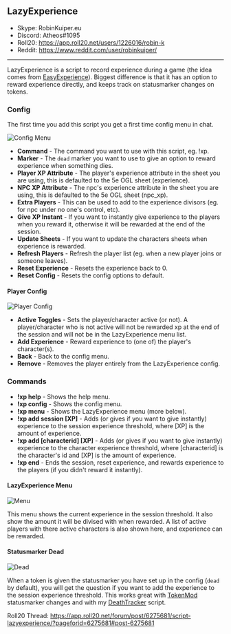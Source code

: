 ## LazyExperience

* Skype: RobinKuiper.eu
* Discord: Atheos#1095
* Roll20: https://app.roll20.net/users/1226016/robin-k
* Reddit: https://www.reddit.com/user/robinkuiper/

---

LazyExperience is a script to record experience during a game (the idea comes from [EasyExperience](https://app.roll20.net/forum/post/3309609/script-easy-experience/?pageforid=3506293#post-3506293)).
Biggest difference is that it has an option to reward experience directly, and keeps track on statusmarker changes on tokens.

### Config

The first time you add this script you get a first time config menu in chat.

![Config Menu](https://i.imgur.com/sx8JMgU.png "Config Menu")

* **Command** - The command you want to use with this script, eg. !xp.
* **Marker** - The `dead` marker you want to use to give an option to reward experience when something dies.
* **Player XP Attribute** - The player's experience attribute in the sheet you are using, this is defaulted to the 5e OGL sheet (experience).
* **NPC XP Attribute** - The npc's experience attribute in the sheet you are using, this is defaulted to the 5e OGL sheet (npc_xp).
* **Extra Players** - This can be used to add to the experience divisors (eg. for npc under no one's control, etc).
* **Give XP Instant** - If you want to instantly give experience to the players when you reward it, otherwise it will be rewarded at the end of the session.
* **Update Sheets** - If you want to update the characters sheets when experience is rewarded.
* **Refresh Players** - Refresh the player list (eg. when a new player joins or someone leaves).
* **Reset Experience** - Resets the experience back to 0.
* **Reset Config** - Resets the config options to default.

#### Player Config
![Player Config](https://i.imgur.com/1ldnSc2.png "Player Config")

* **Active Toggles** - Sets the player/character active (or not). A player/character who is not active will not be rewarded xp at the end of the session and will not be in the LazyExperience menu list.
* **Add Experience** - Reward experience to (one of) the player's character(s).
* **Back** - Back to the config menu.
* **Remove** - Removes the player entirely from the LazyExperience config.

### Commands

* **!xp help** - Shows the help menu.
* **!xp config** - Shows the config menu.
* **!xp menu** - Shows the LazyExperience menu (more below).
* **!xp add session [XP]** - Adds (or gives if you want to give instantly) experience to the session experience threshold, where [XP] is the amount of experience.
* **!xp add [characterid] [XP]** - Adds (or gives if you want to give instantly) experience to the character experience threshold, where [characterid] is the character's id and [XP] is the amount of experience.
* **!xp end** - Ends the session, reset experience, and rewards experience to the players (if you didn't reward it instantly).

#### LazyExperience Menu
![Menu](https://i.imgur.com/2EwXsCf.png "Menu")

This menu shows the current experience in the session threshold. It also show the amount it will be divised with when rewarded.
A list of active players with there active characters is also shown here, and experience can be rewarded.

#### Statusmarker Dead
![Dead](https://i.imgur.com/5bpZgHj.png "Dead")

When a token is given the statusmarker you have set up in the config (`dead` by default), you will get the question if you want to add the experience to the session experience threshold.
This works great with [TokenMod](https://app.roll20.net/forum/post/4225825/script-update-tokenmod-an-interface-to-adjusting-properties-of-a-token-from-a-macro-or-the-chat-area/?pageforid=4225825#post-4225825) statusmarker changes and with my [DeathTracker](https://github.com/RobinKuiper/Roll20APIScripts/tree/master/DeathTracker) script.

Roll20 Thread: https://app.roll20.net/forum/post/6275681/script-lazyexperience/?pageforid=6275681#post-6275681